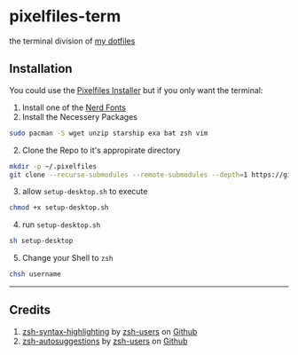 # pixelfiles-term

the terminal division of [my dotfiles](https://github.com/mohannadk28/pixelfiles)

## Installation

You could use the [Pixelfiles Installer](https://github.com/mohannadk28/pixelfiles) but if you only want the terminal:

1. Install one of the [Nerd Fonts](https://www.nerdfonts.com/font-downloads)
2. Install the Necessery Packages
```sh
sudo pacman -S wget unzip starship exa bat zsh vim
```
2. Clone the Repo to it's appropirate directory
```sh
mkdir -p ~/.pixelfiles
git clone --recurse-submodules --remote-submodules --depth=1 https://github.com/mohannadk28/pixelfiles-term ~/.pixelfiles/pixelfiles-term
```

3. allow `setup-desktop.sh` to execute
```sh
chmod +x setup-desktop.sh
```

4. run `setup-desktop.sh`
```sh
sh setup-desktop
```

5. Change your Shell to `zsh`
```sh
chsh username
```

---

## Credits

1. [zsh-syntax-highlighting](https://github.com/zsh-users/zsh-syntax-highlighting) by [zsh-users](https://github.com/zsh-users) on [Github](https://github.com)
2. [zsh-autosuggestions](https://github.com/zsh-users/zsh-autosuggestions) by [zsh-users](https://github.com/zsh-users) on [Github](https://github.com)
